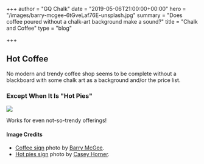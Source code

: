 +++
author = "GQ Chalk"
date = "2019-05-06T21:00:00+00:00"
hero = "/images/barry-mcgee-6tGveLaf76E-unsplash.jpg"
summary = "Does coffee poured without a chalk-art background make a sound?"
title = "Chalk and Coffee"
type = "blog"

+++
## Hot Coffee

No modern and trendy coffee shop seems to be complete without a blackboard with some chalk art as a background and/or the price list.

### Except When It Is "Hot Pies"

![](/images/casey-horner-ZDClrJmEahI-unsplash.jpg)

Works for even not-so-trendy offerings!

#### Image Credits

* [Coffee sign](https://unsplash.com/photos/6tGveLaf76E) photo by [Barry McGee](https://unsplash.com/@barrymcgee).
* [Hot pies sign](https://unsplash.com/photos/ZDClrJmEahI) photo by [Casey Horner](https://unsplash.com/@mischievous_penguins).